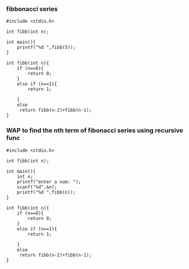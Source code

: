 ### fibbonacci series
```
#include <stdio.h>

int fibb(int n);

int main(){
	printf("%d ",fibb(5));
}

int fibb(int n){
	if (n==0){
		return 0;
	}
	else if (n==1){
		return 1;
		
	}
	else
	 return fibb(n-2)+fibb(n-1);
}
```
### WAP to find the nth term of fibonacci series using recursive func
```
#include <stdio.h>

int fibb(int n);

int main(){
	int n;
	printf("enter a num: ");
	scanf("%d",&n);
	printf("%d ",fibb(n));
}

int fibb(int n){
	if (n==0){
		return 0;
	}
	else if (n==1){
		return 1;
		
	}
	else
	 return fibb(n-2)+fibb(n-1);
}
```
